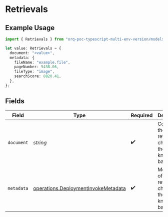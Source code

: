 # Retrievals

## Example Usage

```typescript
import { Retrievals } from "orq-poc-typescript-multi-env-version/models/operations";

let value: Retrievals = {
  document: "<value>",
  metadata: {
    fileName: "example.file",
    pageNumber: 5438.06,
    fileType: "image",
    searchScore: 8820.41,
  },
};
```

## Fields

| Field                                                                                      | Type                                                                                       | Required                                                                                   | Description                                                                                |
| ------------------------------------------------------------------------------------------ | ------------------------------------------------------------------------------------------ | ------------------------------------------------------------------------------------------ | ------------------------------------------------------------------------------------------ |
| `document`                                                                                 | *string*                                                                                   | :heavy_check_mark:                                                                         | Content of the retrieved chunk from the knowledge base                                     |
| `metadata`                                                                                 | [operations.DeploymentInvokeMetadata](../../models/operations/deploymentinvokemetadata.md) | :heavy_check_mark:                                                                         | Metadata of the retrieved chunk from the knowledge base                                    |